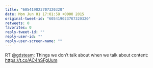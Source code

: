 ```yaml
---
title: "605419023707320320"
date: Mon Jun 01 17:01:58 +0000 2015
original-tweet-id: "605419023707320320"
retweets: 0
favorites: 0
reply-tweet-id: ""
reply-user-id: ""
reply-user-screen-name: ""
---
```

RT <a href="https://twitter.com/gdsteam">@gdsteam</a>: Things we don’t talk about when we talk about content: <a href="https://t.co/AC4hSFgUum">https://t.co/AC4hSFgUum</a>
